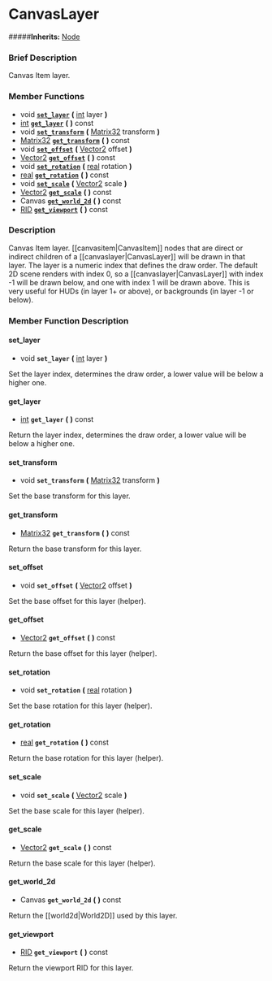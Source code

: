#  CanvasLayer  
#####**Inherits:** [Node](class_node)

###  Brief Description  
Canvas Item layer.

###  Member Functions 
  * void  **[`set_layer`](#set_layer)**  **(** [int](class_int) layer  **)**
  * [int](class_int)  **[`get_layer`](#get_layer)**  **(** **)** const
  * void  **[`set_transform`](#set_transform)**  **(** [Matrix32](class_matrix32) transform  **)**
  * [Matrix32](class_matrix32)  **[`get_transform`](#get_transform)**  **(** **)** const
  * void  **[`set_offset`](#set_offset)**  **(** [Vector2](class_vector2) offset  **)**
  * [Vector2](class_vector2)  **[`get_offset`](#get_offset)**  **(** **)** const
  * void  **[`set_rotation`](#set_rotation)**  **(** [real](class_real) rotation  **)**
  * [real](class_real)  **[`get_rotation`](#get_rotation)**  **(** **)** const
  * void  **[`set_scale`](#set_scale)**  **(** [Vector2](class_vector2) scale  **)**
  * [Vector2](class_vector2)  **[`get_scale`](#get_scale)**  **(** **)** const
  * Canvas  **[`get_world_2d`](#get_world_2d)**  **(** **)** const
  * [RID](class_rid)  **[`get_viewport`](#get_viewport)**  **(** **)** const

###  Description  
Canvas Item layer. [[canvasitem|CanvasItem]] nodes that are direct or indirect children of a [[canvaslayer|CanvasLayer]] will be drawn in that layer. The layer is a numeric index that defines the draw order. The default 2D scene renders with index 0, so a [[canvaslayer|CanvasLayer]] with index -1 will be drawn below, and one with index 1 will be drawn above. This is very useful for HUDs (in layer 1+ or above), or backgrounds (in layer -1 or below).

###  Member Function Description  

#### <a name="set_layer">set_layer</a>
  * void  **`set_layer`**  **(** [int](class_int) layer  **)**

Set the layer index, determines the draw order, a lower value will be below a higher one.

#### <a name="get_layer">get_layer</a>
  * [int](class_int)  **`get_layer`**  **(** **)** const

Return the layer index, determines the draw order, a lower value will be below a higher one.

#### <a name="set_transform">set_transform</a>
  * void  **`set_transform`**  **(** [Matrix32](class_matrix32) transform  **)**

Set the base transform for this layer.

#### <a name="get_transform">get_transform</a>
  * [Matrix32](class_matrix32)  **`get_transform`**  **(** **)** const

Return the base transform for this layer.

#### <a name="set_offset">set_offset</a>
  * void  **`set_offset`**  **(** [Vector2](class_vector2) offset  **)**

Set the base offset for this layer (helper).

#### <a name="get_offset">get_offset</a>
  * [Vector2](class_vector2)  **`get_offset`**  **(** **)** const

Return the base offset for this layer (helper).

#### <a name="set_rotation">set_rotation</a>
  * void  **`set_rotation`**  **(** [real](class_real) rotation  **)**

Set the base rotation for this layer (helper).

#### <a name="get_rotation">get_rotation</a>
  * [real](class_real)  **`get_rotation`**  **(** **)** const

Return the base rotation for this layer (helper).

#### <a name="set_scale">set_scale</a>
  * void  **`set_scale`**  **(** [Vector2](class_vector2) scale  **)**

Set the base scale for this layer (helper).

#### <a name="get_scale">get_scale</a>
  * [Vector2](class_vector2)  **`get_scale`**  **(** **)** const

Return the base scale for this layer (helper).

#### <a name="get_world_2d">get_world_2d</a>
  * Canvas  **`get_world_2d`**  **(** **)** const

Return the [[world2d|World2D]] used by this layer.

#### <a name="get_viewport">get_viewport</a>
  * [RID](class_rid)  **`get_viewport`**  **(** **)** const

Return the viewport RID for this layer.
